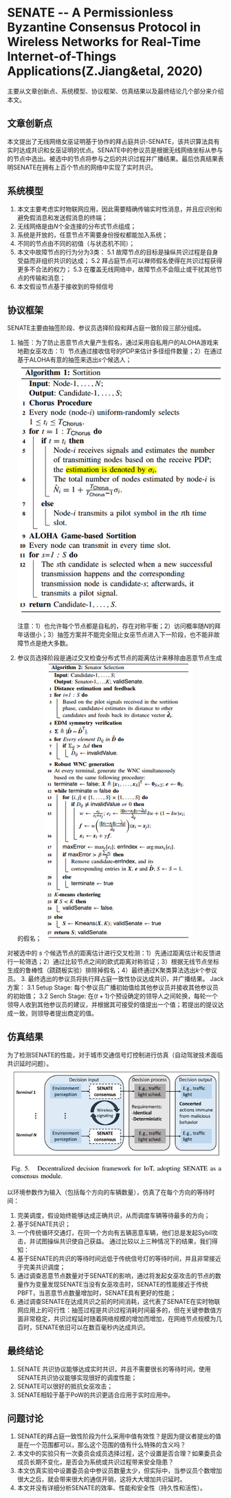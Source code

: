 # SENATE -- A Permissionless Byzantine Consensus Protocol in Wireless Networks for Real-Time Internet-of-Things Applications(Z.Jiang&etal, 2020)

主要从文章创新点、系统模型、协议框架、仿真结果以及最终结论几个部分来介绍本文。

## 文章创新点

本文提出了无线网络女巫证明基于协作的拜占庭共识-SENATE，该共识算法具有实时达成共识和女巫证明的优点。SENATE中的参议员是根据无线网络坐标从参与的节点中选出。被选中的节点将参与之后的共识过程并广播结果。最后仿真结果表明SENATE在拥有上百个节点的网络中实现了实时共识。

## 系统模型

1. 本文主要考虑实时物联网应用，因此需要精确传输实时性消息，并且应识别和避免假消息和发送假消息的终端；
2. 无线网络是由$N$个全连接的分布式节点组成；
3. 系统是开放的，任意节点不需要身份授权都能加入系统；
4. 不同的节点由不同的初值（与状态机不同）；
5. 本文中故障节点的行为分为3类：
   5.1 故障节点的目标是操纵共识过程是自身受益而非组织共识的达成；
   5.2 拜占庭节点可以禅师假名使得在共识过程获得更多不合法的权力；
   5.3 在覆盖无线网络中，故障节点不会阻止或干扰其他节点的传输和消息；
6. 本文假设节点基于接收到的导频信号

## 协议框架

SENATE主要由抽签阶段、参议员选择阶段和拜占庭一致阶段三部分组成。

1. 抽签：为了防止恶意节点大量产生假名，通过采用自私用户的ALOHA游戏来地勘女巫攻击：1）节点通过接收信号的PDP来估计多径组件数量；2）在通过基于ALOHA有意的抽签来选出$s$个候选人；
   ![](2021-09-24-14-52-21.png)
   
   注意：1）也允许每个节点都是自私的，存在对称平衡；2）访问概率随$N$的拜年话很小；3）抽签方案并不能完全阻止女巫节点进入下一阶段，也不能非故障节点是绝大多数。
2. 参议员选择阶段是通过交叉检查分布式节点的距离估计来移除由恶意节点生成的假名；
   ![](2021-09-24-14-59-09.png)

对被选中的 $s$ 个候选节点的距离估计进行交叉检测：1）先通过距离估计和反馈进行一轮筛选；2）通过比较节点之间的欧式距离对称验证；3）根据无线节点坐标生成的鲁棒性（跷跷板实验）排除掉假名；4）最终通过K聚类算法选出$k$个参议员。
3. 最终选出的参议员将执行拜占庭一致性协议达成共识，并广播结果。
   Jack 方案：
   3.1 Setup Stage: 每个参议员广播初始值给其他参议员并接收其他参议员的初始值；
   3.2 Serch Stage: 在$(t+1)$个预设确定的领导人之间轮换，每轮一个领导人收到其他参议员的建议，并根据其可接受的值提出一个值；若提出的提议达成一致，则领导者提出商定的值。

## 仿真结果

为了检测SENATE的性能，对于城市交通信号灯控制进行仿真（自动驾驶技术面临共识延时问题）。
![](2021-09-24-15-39-54.png)

以环境参数作为输入（包括每个方向的车辆数量），仿真了在每个方向的等待时间：
1. 完美调度，假设始终能够达成正确共识，从而调度车辆等待最多的方向；
2. 基于SENATE共识；
3. 一个传统循环交通灯，在同一个方向有五辆恶意车辆，他们总是发起Sybil攻击，并试图操纵共识使自己获益。
通过比较以上三种情况下的结果，我们得知：
1. 基于SENATE的共识的等待时间远低于传统信号灯的等待时间，并且非常接近于完美共识调度；
2. 通过调查恶意节点数量对于SENATE的影响，通过将发起女巫攻击的节点的数量作为变量发现SENATE当没有女巫攻击时，SENATE的性能接近于传统PBFT，当恶意节点数量增加时，SENATE具有更好的性能；
3. 通过调查SENATE在达成共识之前的时间消耗，这代表了SENATE在实时物联网应用上的可行性：抽签过程是共识过程消耗时间最多的，但在关键参数值方面非常稳定，共识过程延时随着网络规模的增加而增加，在网络节点规模为几百时，SENATE依旧可以在数百毫秒内达成共识。

## 最终结论

1. SENATE 共识协议能够达成实时共识，并且不需要很长的等待时间，使用SENATE共识协议能够实现很好的调度性能；
2. SENATE可以很好的抵抗女巫攻击；
3. SENATE相较于基于PoW的共识更适合应用于实时应用中。

## 问题讨论

1. SENATE的拜占庭一致性阶段为什么采用中值有效性？是因为提议者提出的值是在一个范围都可以，那么这个范围的值有什么特殊的含义吗？
2. 本文中的实验只有一次委员会成员选择过程，这个设置是否合理？如果委员会成员长期不变化，是否会为系统或共识过程带来安全隐患？
3. 本文仿真实验中设置委员会中参议员数量太少，但实际中，当参议员个数增加很大之后，就会带来很大的通信开销，这将大大增加共识延时。
4. 本文并没有详细分析SENATE的效率、性能和安全性（持久性和活性）。